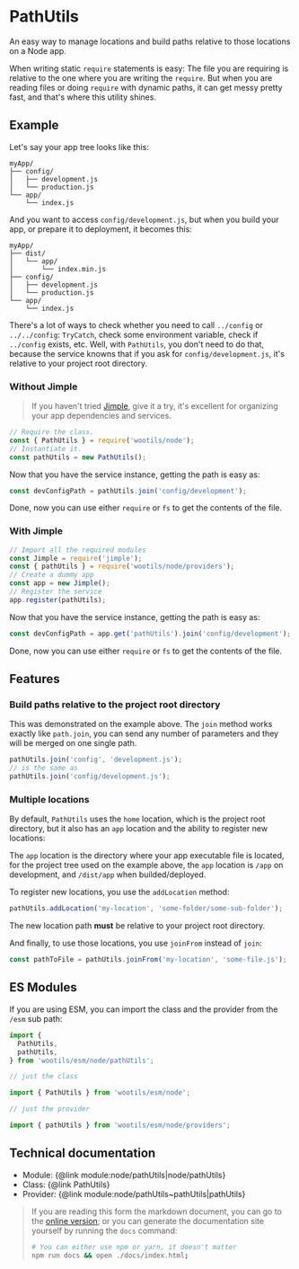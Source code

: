 # PathUtils

An easy way to manage locations and build paths relative to those locations on a Node app.

When writing static `require` statements is easy: The file you are requiring is relative to the one where you are writing the `require`. But when you are reading files or doing `require` with dynamic paths, it can get messy pretty fast, and that's where this utility shines.

## Example

Let's say your app tree looks like this:

```
myApp/
├── config/
│   ├── development.js
│   └── production.js
└── app/
    └── index.js
```

And you want to access `config/development.js`, but when you build your app, or prepare it to deployment, it becomes this:

```
myApp/
├── dist/
│   └── app/
│       └── index.min.js
├── config/
│   ├── development.js
│   └── production.js
└── app/
    └── index.js
```

There's a lot of ways to check whether you need to call `../config` or `../../config`: `TryCatch`, check some environment variable, check if `../config` exists, etc. Well, with `PathUtils`, you don't need to do that, because the service knowns that if you ask for `config/development.js`, it's relative to your project root directory.

### Without Jimple

> If you haven't tried [Jimple](https://github.com/fjorgemota/jimple), give it a try, it's excellent for organizing your app dependencies and services.

```js
// Require the class.
const { PathUtils } = require('wootils/node');
// Instantiate it.
const pathUtils = new PathUtils();
```

Now that you have the service instance, getting the path is easy as:

```js
const devConfigPath = pathUtils.join('config/development');
```

Done, now you can use either `require` or `fs` to get the contents of the file.

### With Jimple

```js
// Import all the required modules
const Jimple = require('jimple');
const { pathUtils } = require('wootils/node/providers');
// Create a dummy app
const app = new Jimple();
// Register the service
app.register(pathUtils);
```

Now that you have the service instance, getting the path is easy as:

```js
const devConfigPath = app.get('pathUtils').join('config/development');
```

Done, now you can use either `require` or `fs` to get the contents of the file.

## Features

### Build paths relative to the project root directory

This was demonstrated on the example above. The `join` method works exactly like `path.join`, you can send any number of parameters and they will be merged on one single path.

```js
pathUtils.join('config', 'development.js');
// is the same as
pathUtils.join('config/development.js');
```

### Multiple locations

By default, `PathUtils` uses the `home` location, which is the project root directory, but it also has an `app` location and the ability to register new locations:

The `app` location is the directory where your app executable file is located, for the project tree used on the example above, the `app` location is `/app` on development, and `/dist/app` when builded/deployed.

To register new locations, you use the `addLocation` method:

```js
pathUtils.addLocation('my-location', 'some-folder/some-sub-folder');
```

The new location path **must** be relative to your project root directory.

And finally, to use those locations, you use `joinFrom` instead of `join`:

```js
const pathToFile = pathUtils.joinFrom('my-location', 'some-file.js');
```

## ES Modules

If you are using ESM, you can import the class and the provider from the `/esm` sub path:

```js
import {
  PathUtils,
  pathUtils,
} from 'wootils/esm/node/pathUtils';

// just the class

import { PathUtils } from 'wootils/esm/node';

// just the provider

import { pathUtils } from 'wootils/esm/node/providers';
```

## Technical documentation

- Module: {@link module:node/pathUtils|node/pathUtils}
- Class: {@link PathUtils}
- Provider: {@link module:node/pathUtils~pathUtils|pathUtils}

> If you are reading this form the markdown document, you can go to the [online version](https://homer0.github.io/wootils); or you can generate the documentation site yourself by running the `docs` command:
>
> ```bash
> # You can either use npm or yarn, it doesn't matter
> npm run docs && open ./docs/index.html;
> ```
